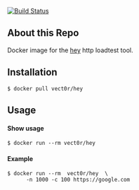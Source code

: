 [![Build Status](https://travis-ci.org/V3ckt0r/docker-hey.svg?branch=master)](https://travis-ci.org/V3ckt0r/docker-hey)
## About this Repo
Docker image for the [hey](https://github.com/rakyll/hey) http loadtest tool.

## Installation

```
$ docker pull vect0r/hey
```

## Usage

#### Show usage

```
$ docker run --rm vect0r/hey
```


#### Example
```
$ docker run --rm  vect0r/hey  \
      -n 1000 -c 100 https://google.com
```

